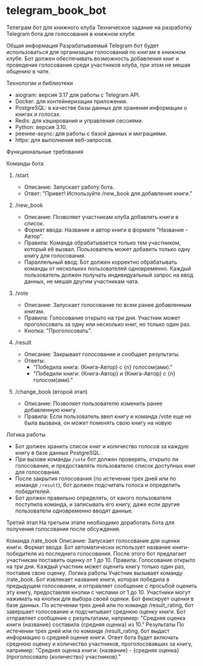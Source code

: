 # telegram_book_bot
Телеграм бот для книжного клуба
Техническое задание на разработку Telegram бота для голосования в книжном клубе

Общая информация
Разрабатываемый Telegram бот будет использоваться для организации голосований по книгам в книжном клубе. Бот должен обеспечивать возможность добавления книг и проведения голосования среди участников клуба, при этом не мешая общению в чате.

Технологии и библиотеки
- aiogram: версия 3.17 для работы с Telegram API.
- Docker: для контейнеризации приложения.
- PostgreSQL: в качестве базы данных для хранения информации о книгах и голосах.
- Redis: для кэширования и управления сессиями.
- Python: версия 3.10.
- peewee-async: для работы с базой данных и миграциями.
- httpx: для выполнения веб-запросов.

Функциональные требования

Команды бота
1. /start
   - Описание: Запускает работу бота.
   - Ответ: "Привет! Используйте /new_book для добавления книги."

2. /new_book
   - Описание: Позволяет участникам клуба добавлять книги в список.
   - Формат ввода: Название и автор книги в формате "Название - Автор".
   - Правила: Команда обрабатывается только тем участником, который её вызвал. Пользователь может добавить только одну книгу для голосования.
   - Параллельный ввод: Бот должен корректно обрабатывать команды от нескольких пользователей одновременно. Каждый пользователь должен получать индивидуальный запрос на ввод данных, не мешая другим участникам чата.

3. /vote
   - Описание: Запускает голосование по всем ранее добавленным книгам.
   - Правила: Голосование открыто на три дня. Участник может проголосовать за одну или несколько книг, но только один раз.
   - Кнопка: "Проголосовать".

4. /result
   - Описание: Закрывает голосование и сообщает результаты.
   - Ответы:
     - "Победила книга: {Книга-Автор} с {n} голосом(ами)."
     - "Победили книги: {Книга-Автор} и {Книга-Автор} с {n} голосом(ами)."

5. /change_book (второй этап)
   - Описание: Позволяет пользователю изменить ранее добавленную книгу.
   - Правила: Если пользователь ввел книгу и команда /vote еще не была вызвана, он может поменять свою книгу на новую


Логика работы
- Бот должен хранить список книг и количество голосов за каждую книгу в базе данных PostgreSQL.
- При вызове команды `/vote` бот должен проверять, открыто ли голосование, и предоставлять пользователю список доступных книг для голосования.
- После закрытия голосования (по истечении трех дней или по команде `/result`), бот должен подсчитать голоса и определить победителей.
- Бот должен правильно определять, от какого пользователя поступила команда, и записывать его книгу, даже если другие пользователи одновременно вводят данные.



Третий этап
На третьем этапе необходимо доработать бота для получения голосования после обсуждения.

Команда
/rate_book
Описание: Запускает голосование для оценки книги.
Формат ввода: Бот автоматически использует название книги-победителя из последнего голосования. После этого бот предлагает участникам поставить оценку от 1 до 10.
Правила: Голосование открыто на три дня. Каждый участник может оценить книгу только один раз, поставив свою оценку.
Логика работы
Участник вызывает команду /rate_book.
Бот извлекает название книги, которая победила в предыдущем голосовании, и отправляет сообщение с просьбой оценить эту книгу, предоставляя кнопки с числами от 1 до 10.
Участники могут нажимать на кнопки для выбора своей оценки. Бот фиксирует оценки в базе данных.
По истечении трех дней или по команде /result_rating, бот завершает голосование и подсчитывает среднюю оценку книги.
Бот отправляет сообщение с результатами, например: "Средняя оценка книги {название} составила {средняя оценка} из 10."
Результаты
По истечении трех дней или по команде /result_rating, бот выдаст информацию о средней оценке книги.
Ответ бота будет включать среднюю оценку и количество участников, проголосовавших за книгу, например:
"Средняя оценка книги: {название} - {средняя оценка} (проголосовало {количество} участников)."







